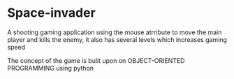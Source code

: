 <h1>Space-invader</h1>
<p>A shooting gaming application using the mouse atrribute to move the main player and kills the enemy, it also has several levels which increases gaming speed</p>
<p>The concept of the game is bulit upon on OBJECT-ORIENTED PROGRAMMING using python</p>
